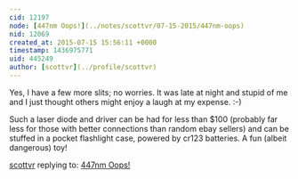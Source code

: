 ```yaml
---
cid: 12197
node: [447nm Oops!](../notes/scottvr/07-15-2015/447nm-oops)
nid: 12069
created_at: 2015-07-15 15:56:11 +0000
timestamp: 1436975771
uid: 445249
author: [scottvr](../profile/scottvr)
---
```


Yes, I have a few more slits; no worries. It was late at night and stupid of me and I just thought others might enjoy a laugh at my expense. :-) 

Such a laser diode and driver can be had for less than $100 (probably far less for those with better connections than random ebay sellers) and can be stuffed in a pocket flashlight case, powered by cr123 batteries. A fun (albeit dangerous) toy!

[scottvr](../profile/scottvr) replying to: [447nm Oops!](../notes/scottvr/07-15-2015/447nm-oops)

